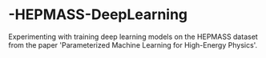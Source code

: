 # -HEPMASS-DeepLearning
Experimenting with training deep learning models on the HEPMASS dataset from the paper 'Parameterized Machine Learning for High-Energy Physics'.
